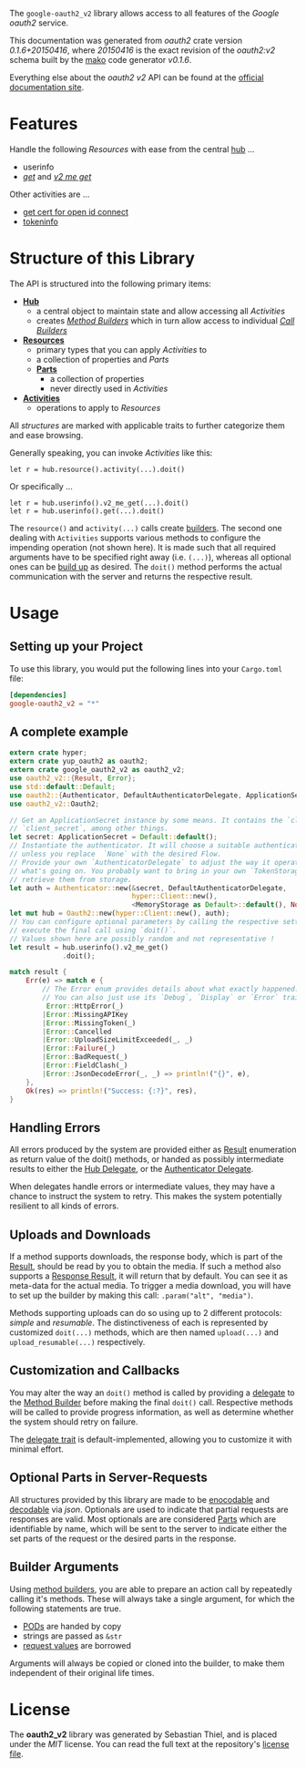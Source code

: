 <!---
DO NOT EDIT !
This file was generated automatically from 'src/mako/api/README.md.mako'
DO NOT EDIT !
-->
The `google-oauth2_v2` library allows access to all features of the *Google oauth2* service.

This documentation was generated from *oauth2* crate version *0.1.6+20150416*, where *20150416* is the exact revision of the *oauth2:v2* schema built by the [mako](http://www.makotemplates.org/) code generator *v0.1.6*.

Everything else about the *oauth2* *v2* API can be found at the
[official documentation site](https://developers.google.com/accounts/docs/OAuth2).
# Features

Handle the following *Resources* with ease from the central [hub](http://byron.github.io/google-apis-rs/google_oauth2_v2/struct.Oauth2.html) ... 

* userinfo
 * [*get*](http://byron.github.io/google-apis-rs/google_oauth2_v2/struct.UserinfoGetCall.html) and [*v2 me get*](http://byron.github.io/google-apis-rs/google_oauth2_v2/struct.UserinfoV2MeGetCall.html)

Other activities are ...

* [get cert for open id connect](http://byron.github.io/google-apis-rs/google_oauth2_v2/struct.MethodGetCertForOpenIdConnectCall.html)
* [tokeninfo](http://byron.github.io/google-apis-rs/google_oauth2_v2/struct.MethodTokeninfoCall.html)



# Structure of this Library

The API is structured into the following primary items:

* **[Hub](http://byron.github.io/google-apis-rs/google_oauth2_v2/struct.Oauth2.html)**
    * a central object to maintain state and allow accessing all *Activities*
    * creates [*Method Builders*](http://byron.github.io/google-apis-rs/google_oauth2_v2/trait.MethodsBuilder.html) which in turn
      allow access to individual [*Call Builders*](http://byron.github.io/google-apis-rs/google_oauth2_v2/trait.CallBuilder.html)
* **[Resources](http://byron.github.io/google-apis-rs/google_oauth2_v2/trait.Resource.html)**
    * primary types that you can apply *Activities* to
    * a collection of properties and *Parts*
    * **[Parts](http://byron.github.io/google-apis-rs/google_oauth2_v2/trait.Part.html)**
        * a collection of properties
        * never directly used in *Activities*
* **[Activities](http://byron.github.io/google-apis-rs/google_oauth2_v2/trait.CallBuilder.html)**
    * operations to apply to *Resources*

All *structures* are marked with applicable traits to further categorize them and ease browsing.

Generally speaking, you can invoke *Activities* like this:

```Rust,ignore
let r = hub.resource().activity(...).doit()
```

Or specifically ...

```ignore
let r = hub.userinfo().v2_me_get(...).doit()
let r = hub.userinfo().get(...).doit()
```

The `resource()` and `activity(...)` calls create [builders][builder-pattern]. The second one dealing with `Activities` 
supports various methods to configure the impending operation (not shown here). It is made such that all required arguments have to be 
specified right away (i.e. `(...)`), whereas all optional ones can be [build up][builder-pattern] as desired.
The `doit()` method performs the actual communication with the server and returns the respective result.

# Usage

## Setting up your Project

To use this library, you would put the following lines into your `Cargo.toml` file:

```toml
[dependencies]
google-oauth2_v2 = "*"
```

## A complete example

```Rust
extern crate hyper;
extern crate yup_oauth2 as oauth2;
extern crate google_oauth2_v2 as oauth2_v2;
use oauth2_v2::{Result, Error};
use std::default::Default;
use oauth2::{Authenticator, DefaultAuthenticatorDelegate, ApplicationSecret, MemoryStorage};
use oauth2_v2::Oauth2;

// Get an ApplicationSecret instance by some means. It contains the `client_id` and 
// `client_secret`, among other things.
let secret: ApplicationSecret = Default::default();
// Instantiate the authenticator. It will choose a suitable authentication flow for you, 
// unless you replace  `None` with the desired Flow.
// Provide your own `AuthenticatorDelegate` to adjust the way it operates and get feedback about 
// what's going on. You probably want to bring in your own `TokenStorage` to persist tokens and
// retrieve them from storage.
let auth = Authenticator::new(&secret, DefaultAuthenticatorDelegate,
                              hyper::Client::new(),
                              <MemoryStorage as Default>::default(), None);
let mut hub = Oauth2::new(hyper::Client::new(), auth);
// You can configure optional parameters by calling the respective setters at will, and
// execute the final call using `doit()`.
// Values shown here are possibly random and not representative !
let result = hub.userinfo().v2_me_get()
             .doit();

match result {
    Err(e) => match e {
        // The Error enum provides details about what exactly happened.
        // You can also just use its `Debug`, `Display` or `Error` traits
         Error::HttpError(_)
        |Error::MissingAPIKey
        |Error::MissingToken(_)
        |Error::Cancelled
        |Error::UploadSizeLimitExceeded(_, _)
        |Error::Failure(_)
        |Error::BadRequest(_)
        |Error::FieldClash(_)
        |Error::JsonDecodeError(_, _) => println!("{}", e),
    },
    Ok(res) => println!("Success: {:?}", res),
}

```
## Handling Errors

All errors produced by the system are provided either as [Result](http://byron.github.io/google-apis-rs/google_oauth2_v2/enum.Result.html) enumeration as return value of 
the doit() methods, or handed as possibly intermediate results to either the 
[Hub Delegate](http://byron.github.io/google-apis-rs/google_oauth2_v2/trait.Delegate.html), or the [Authenticator Delegate](http://byron.github.io/google-apis-rs/google_oauth2_v2/../yup-oauth2/trait.AuthenticatorDelegate.html).

When delegates handle errors or intermediate values, they may have a chance to instruct the system to retry. This 
makes the system potentially resilient to all kinds of errors.

## Uploads and Downloads
If a method supports downloads, the response body, which is part of the [Result](http://byron.github.io/google-apis-rs/google_oauth2_v2/enum.Result.html), should be
read by you to obtain the media.
If such a method also supports a [Response Result](http://byron.github.io/google-apis-rs/google_oauth2_v2/trait.ResponseResult.html), it will return that by default.
You can see it as meta-data for the actual media. To trigger a media download, you will have to set up the builder by making
this call: `.param("alt", "media")`.

Methods supporting uploads can do so using up to 2 different protocols: 
*simple* and *resumable*. The distinctiveness of each is represented by customized 
`doit(...)` methods, which are then named `upload(...)` and `upload_resumable(...)` respectively.

## Customization and Callbacks

You may alter the way an `doit()` method is called by providing a [delegate](http://byron.github.io/google-apis-rs/google_oauth2_v2/trait.Delegate.html) to the 
[Method Builder](http://byron.github.io/google-apis-rs/google_oauth2_v2/trait.CallBuilder.html) before making the final `doit()` call. 
Respective methods will be called to provide progress information, as well as determine whether the system should 
retry on failure.

The [delegate trait](http://byron.github.io/google-apis-rs/google_oauth2_v2/trait.Delegate.html) is default-implemented, allowing you to customize it with minimal effort.

## Optional Parts in Server-Requests

All structures provided by this library are made to be [enocodable](http://byron.github.io/google-apis-rs/google_oauth2_v2/trait.RequestValue.html) and 
[decodable](http://byron.github.io/google-apis-rs/google_oauth2_v2/trait.ResponseResult.html) via *json*. Optionals are used to indicate that partial requests are responses 
are valid.
Most optionals are are considered [Parts](http://byron.github.io/google-apis-rs/google_oauth2_v2/trait.Part.html) which are identifiable by name, which will be sent to 
the server to indicate either the set parts of the request or the desired parts in the response.

## Builder Arguments

Using [method builders](http://byron.github.io/google-apis-rs/google_oauth2_v2/trait.CallBuilder.html), you are able to prepare an action call by repeatedly calling it's methods.
These will always take a single argument, for which the following statements are true.

* [PODs][wiki-pod] are handed by copy
* strings are passed as `&str`
* [request values](http://byron.github.io/google-apis-rs/google_oauth2_v2/trait.RequestValue.html) are borrowed

Arguments will always be copied or cloned into the builder, to make them independent of their original life times.

[wiki-pod]: http://en.wikipedia.org/wiki/Plain_old_data_structure
[builder-pattern]: http://en.wikipedia.org/wiki/Builder_pattern
[google-go-api]: https://github.com/google/google-api-go-client

# License
The **oauth2_v2** library was generated by Sebastian Thiel, and is placed 
under the *MIT* license.
You can read the full text at the repository's [license file][repo-license].

[repo-license]: https://github.com/Byron/google-apis-rs/LICENSE.md
